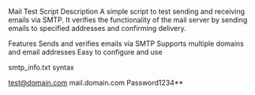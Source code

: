 Mail Test Script
Description
A simple script to test sending and receiving emails via SMTP. It verifies the functionality of the mail server by sending emails to specified addresses and confirming delivery.

Features
Sends and verifies emails via SMTP
Supports multiple domains and email addresses
Easy to configure and use

smtp_info.txt syntax


test@domain.com mail.domain.com Password1234**
